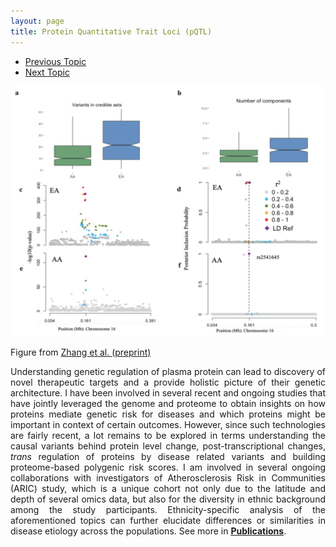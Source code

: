 ```yaml
---
layout: page
title: Protein Quantitative Trait Loci (pQTL)
---
```


<div class="navbar">
  <div class="navbar-inner">
      <ul class="nav">
          <li><a href="scca.html">Previous Topic</a></li>
          <li><a href="assoc.html">Next Topic</a></li>
      </ul>
  </div>
</div>

<p style="text-align:center;">
 <img src="fineMap.png" width="500" height="400" class = "center"> 
</p>

<p style="text-align:justify;">
 Figure from <a href="https://www.biorxiv.org/content/biorxiv/early/2021/03/16/2021.03.15.435533.full.pdf">Zhang et al. (preprint)</a>
</p>


<p style='text-align: justify;'> 
Understanding genetic regulation of plasma protein can lead to discovery of novel therapeutic targets and a provide holistic picture of their genetic architecture. I have been involved in several recent and ongoing studies that have jointly leveraged the genome and proteome to obtain insights on how proteins mediate genetic risk for diseases and which proteins might be important in context of certain outcomes. However, since such technologies are fairly recent, a lot remains to be explored in terms understanding the causal variants behind protein level change, post-transcriptional changes, <i>trans</i> regulation of proteins by disease related variants and building proteome-based polygenic risk scores. I am involved in several ongoing collaborations with investigators of Atherosclerosis Risk in Communities (ARIC) study, which is a unique cohort not only due to the latitude and depth of several omics data, but also for the diversity in ethnic background among the study participants. Ethnicity-specific analysis of the aforementioned topics can further elucidate differences or similarities in disease etiology across the populations.  See more in <a href="https://diptavo.github.io/pages/pubs.html"><b>Publications</b></a>.
 
</p>

